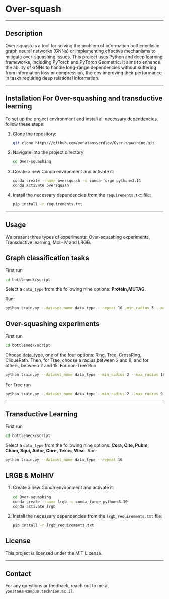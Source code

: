 
# Over-squash

---

## Description

Over-squash is a tool for solving the problem of information bottlenecks in graph neural networks (GNNs) or implementing effective mechanisms to mitigate over-squashing issues. This project uses Python and deep learning frameworks, including PyTorch and PyTorch Geometric. It aims to enhance the ability of GNNs to handle long-range dependencies without suffering from information loss or compression, thereby improving their performance in tasks requiring deep relational information.

---

## Installation For Over-squashing and transductive learning

To set up the project environment and install all necessary dependencies, follow these steps:

1. Clone the repository:
   ```bash
   git clone https://github.com/yonatansverdlov/Over-squashing.git
   ```

2. Navigate into the project directory:
   ```bash
   cd Over-squashing
   ```

3. Create a new Conda environment and activate it:
   ```bash
   conda create --name oversquash -c conda-forge python=3.11
   conda activate oversquash
   ```

4. Install the necessary dependencies from the `requirements.txt` file:
   ```bash
   pip install -r requirements.txt
   ```
---

## Usage

We present three types of experiments: Over-squashing experiments, Transductive learning, MolHIV and LRGB.
## Graph classification tasks
First run
   ```bash
   cd bottleneck/script
   ```
Select a `data_type` from the following nine options: **Protein,MUTAG**.

Run:
   ```bash
   python train.py --dataset_name data_type --repeat 10 -min_radius 3 --max_radius 4
   ```
## Over-squashing experiments
First run
   ```bash
   cd bottleneck/script
   ```
Choose data_type, one of the four options: Ring, Tree, CrossRing, CliquePath. 
Then, for Tree, choose a radius between 2 and 8, and for others, between 2 and 15.
For non-Tree
Run
   ```bash
   python train.py --dataset_name data_type --min_radius 2 --max_radius 16
   ```
For Tree run
   ```bash
   python train.py --dataset_name data_type --min_radius 2 --max_radius 9
   ```
---
## Transductive Learning
First run
   ```bash
   cd bottleneck/script
   ```
Select a `data_type` from the following nine options: **Cora, Cite, Pubm, Cham, Squi, Actor, Corn, Texas, Wisc**.
Run:
   ```bash
   python train.py --dataset_name data_type --repeat 10 
   ```
## LRGB & MolHIV
1. Create a new Conda environment and activate it:
   ```bash
   cd Over-squashing
   conda create --name lrgb -c conda-forge python=3.10
   conda activate lrgb
   ```
2. Install the necessary dependencies from the `lrgb_requirements.txt` file:
   ```bash
   pip install -r lrgb_requirements.txt
   ```
## License

This project is licensed under the MIT License.

---

## Contact

For any questions or feedback, reach out to me at `yonatans@campus.technion.ac.il`.
